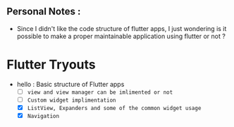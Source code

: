 ## Personal Notes : 
* Since I didn't like the code structure of flutter apps, I just wondering is it possible to make a proper maintainable application using flutter or not ?

# Flutter Tryouts

* hello : Basic structure of Flutter apps
    - [ ] `view and view manager can be imlimented or not`
    - [ ] `Custom widget implimentation`
    - [x] `ListView, Expanders and some of the common widget usage`
    - [x] `Navigation`
